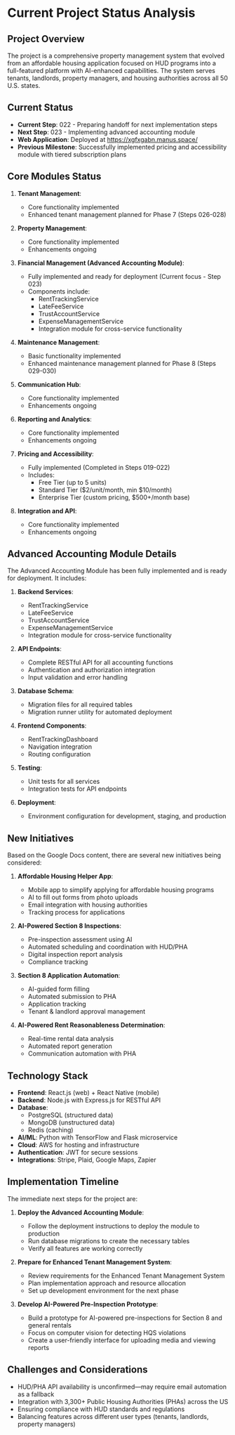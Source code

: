 # Current Project Status Analysis

## Project Overview
The project is a comprehensive property management system that evolved from an affordable housing application focused on HUD programs into a full-featured platform with AI-enhanced capabilities. The system serves tenants, landlords, property managers, and housing authorities across all 50 U.S. states.

## Current Status
- **Current Step**: 022 - Preparing handoff for next implementation steps
- **Next Step**: 023 - Implementing advanced accounting module
- **Web Application**: Deployed at https://xgfxgabn.manus.space/
- **Previous Milestone**: Successfully implemented pricing and accessibility module with tiered subscription plans

## Core Modules Status

1. **Tenant Management**:
   - Core functionality implemented
   - Enhanced tenant management planned for Phase 7 (Steps 026-028)

2. **Property Management**:
   - Core functionality implemented
   - Enhancements ongoing

3. **Financial Management (Advanced Accounting Module)**:
   - Fully implemented and ready for deployment (Current focus - Step 023)
   - Components include:
     - RentTrackingService
     - LateFeeService
     - TrustAccountService
     - ExpenseManagementService
     - Integration module for cross-service functionality

4. **Maintenance Management**:
   - Basic functionality implemented
   - Enhanced maintenance management planned for Phase 8 (Steps 029-030)

5. **Communication Hub**:
   - Core functionality implemented
   - Enhancements ongoing

6. **Reporting and Analytics**:
   - Core functionality implemented
   - Enhancements ongoing

7. **Pricing and Accessibility**:
   - Fully implemented (Completed in Steps 019-022)
   - Includes:
     - Free Tier (up to 5 units)
     - Standard Tier ($2/unit/month, min $10/month)
     - Enterprise Tier (custom pricing, $500+/month base)

8. **Integration and API**:
   - Core functionality implemented
   - Enhancements ongoing

## Advanced Accounting Module Details
The Advanced Accounting Module has been fully implemented and is ready for deployment. It includes:

1. **Backend Services**:
   - RentTrackingService
   - LateFeeService
   - TrustAccountService
   - ExpenseManagementService
   - Integration module for cross-service functionality

2. **API Endpoints**:
   - Complete RESTful API for all accounting functions
   - Authentication and authorization integration
   - Input validation and error handling

3. **Database Schema**:
   - Migration files for all required tables
   - Migration runner utility for automated deployment

4. **Frontend Components**:
   - RentTrackingDashboard
   - Navigation integration
   - Routing configuration

5. **Testing**:
   - Unit tests for all services
   - Integration tests for API endpoints

6. **Deployment**:
   - Environment configuration for development, staging, and production

## New Initiatives
Based on the Google Docs content, there are several new initiatives being considered:

1. **Affordable Housing Helper App**:
   - Mobile app to simplify applying for affordable housing programs
   - AI to fill out forms from photo uploads
   - Email integration with housing authorities
   - Tracking process for applications

2. **AI-Powered Section 8 Inspections**:
   - Pre-inspection assessment using AI
   - Automated scheduling and coordination with HUD/PHA
   - Digital inspection report analysis
   - Compliance tracking

3. **Section 8 Application Automation**:
   - AI-guided form filling
   - Automated submission to PHA
   - Application tracking
   - Tenant & landlord approval management

4. **AI-Powered Rent Reasonableness Determination**:
   - Real-time rental data analysis
   - Automated report generation
   - Communication automation with PHA

## Technology Stack
- **Frontend**: React.js (web) + React Native (mobile)
- **Backend**: Node.js with Express.js for RESTful API
- **Database**: 
  - PostgreSQL (structured data)
  - MongoDB (unstructured data)
  - Redis (caching)
- **AI/ML**: Python with TensorFlow and Flask microservice
- **Cloud**: AWS for hosting and infrastructure
- **Authentication**: JWT for secure sessions
- **Integrations**: Stripe, Plaid, Google Maps, Zapier

## Implementation Timeline
The immediate next steps for the project are:

1. **Deploy the Advanced Accounting Module**:
   - Follow the deployment instructions to deploy the module to production
   - Run database migrations to create the necessary tables
   - Verify all features are working correctly

2. **Prepare for Enhanced Tenant Management System**:
   - Review requirements for the Enhanced Tenant Management System
   - Plan implementation approach and resource allocation
   - Set up development environment for the next phase

3. **Develop AI-Powered Pre-Inspection Prototype**:
   - Build a prototype for AI-powered pre-inspections for Section 8 and general rentals
   - Focus on computer vision for detecting HQS violations
   - Create a user-friendly interface for uploading media and viewing reports

## Challenges and Considerations
- HUD/PHA API availability is unconfirmed—may require email automation as a fallback
- Integration with 3,300+ Public Housing Authorities (PHAs) across the US
- Ensuring compliance with HUD standards and regulations
- Balancing features across different user types (tenants, landlords, property managers)
